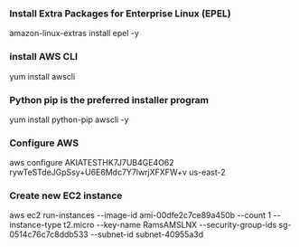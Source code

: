 ### Install Extra Packages for Enterprise Linux (EPEL)
amazon-linux-extras install epel -y

### install AWS CLI
yum install awscli

### Python pip is the preferred installer program
yum install python-pip awscli -y

### Configure AWS
aws configure
AKIATESTHK7J7UB4GE4O62 
rywTeSTdeJGpSsy+U6E6Mdc7Y7lwrjXFXFW+v
us-east-2

### Create new EC2 instance
aws ec2 run-instances --image-id ami-00dfe2c7ce89a450b --count 1 --instance-type t2.micro --key-name RamsAMSLNX --security-group-ids sg-0514c76c7c8ddb533 --subnet-id subnet-40955a3d




